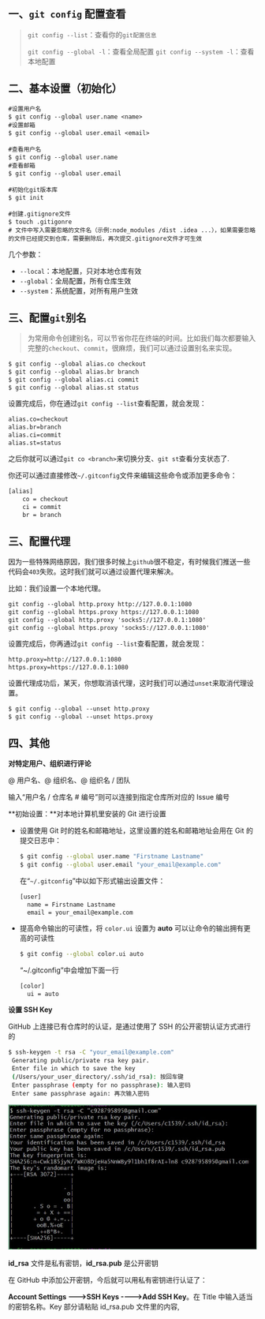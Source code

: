 ## 一、`git config` 配置查看

> `git config --list`：查看你的`git配置信息`
>
> `git config --global -l`：查看全局配置
> `git config --system -l`：查看本地配置

## 二、基本设置（初始化）

```shell
#设置用户名
$ git config --global user.name <name>
#设置邮箱
$ git config --global user.email <email>

#查看用户名
$ git config --global user.name
#查看邮箱
$ git config --global user.email

#初始化git版本库
$ git init

#创建.gitignore文件
$ touch .gitigonre
# 文件中写入需要忽略的文件名（示例:node_modules /dist .idea ...），如果需要忽略的文件已经提交到仓库，需要删除后，再次提交.gitignore文件才可生效
```

几个参数：

* `--local`：本地配置，只对本地仓库有效
* `--global`：全局配置，所有仓库生效
* `--system`：系统配置，对所有用户生效

## 三、配置`git`别名

> 为常用命令创建别名，可以节省你花在终端的时间。比如我们每次都要输入完整的`checkout`、`commit`，很麻烦，我们可以通过设置别名来实现。

```shell
$ git config --global alias.co checkout
$ git config --global alias.br branch
$ git config --global alias.ci commit
$ git config --global alias.st status
```

设置完成后，你在通过`git config --list`查看配置，就会发现：

```shell
alias.co=checkout
alias.br=branch
alias.ci=commit
alias.st=status
```

之后你就可以通过`git co <branch>`来切换分支、`git st`查看分支状态了.

你还可以通过直接修改`~/.gitconfig`文件来编辑这些命令或添加更多命令：

```
[alias]
    co = checkout
    ci = commit
    br = branch
```

## 三、配置代理

因为一些特殊网络原因，我们很多时候上`github`很不稳定，有时候我们推送一些代码会`403`失败。这时我们就可以通过设置代理来解决。

比如：我们设置一个本地代理。

```shell
git config --global http.proxy http://127.0.0.1:1080
git config --global https.proxy https://127.0.0.1:1080
git config --global http.proxy 'socks5://127.0.0.1:1080'
git config --global https.proxy 'socks5://127.0.0.1:1080'
```

设置完成后，你再通过`git config --list`查看配置，就会发现：

```shell
http.proxy=http://127.0.0.1:1080
https.proxy=https://127.0.0.1:1080
```

设置代理成功后，某天，你想取消该代理，这时我们可以通过`unset`来取消代理设置。

```shell
$ git config --global --unset http.proxy
$ git config --global --unset https.proxy
```

## 四、其他

**对特定用户、组织进行评论**

@ 用户名、@ 组织名、@ 组织名 / 团队

输入“用户名 / 仓库名 # 编号”则可以连接到指定仓库所对应的 Issue 编号

**初始设置：**对本地计算机里安装的 Git 进行设置

- 设置使用 Git 时的姓名和邮箱地址，这里设置的姓名和邮箱地址会用在 Git 的提交日志中：

  ```sh
  $ git config --global user.name "Firstname Lastname"
  $ git config --global user.email "your_email@example.com"
  ```

  在“`~/.gitconfig`”中以如下形式输出设置文件：

  ```
  [user]
    name = Firstname Lastname
    email = your_email@example.com
  ```

- 提高命令输出的可读性，将 `color.ui` 设置为 **auto** 可以让命令的输出拥有更高的可读性

  ```sh
  $ git config --global color.ui auto
  ```

  “~/.gitconfig”中会增加下面一行

  ```
  [color]
    ui = auto
  ```

**设置 SSH Key**

GitHub 上连接已有仓库时的认证，是通过使用了 SSH 的公开密钥认证方式进行的

```sh
$ ssh-keygen -t rsa -C "your_email@example.com"
 Generating public/private rsa key pair.
 Enter file in which to save the key
 (/Users/your_user_directory/.ssh/id_rsa): 按回车键
 Enter passphrase (empty for no passphrase): 输入密码
 Enter same passphrase again: 再次输入密码
```

![](../assets/github/ssh.jpg)

**id_rsa** 文件是私有密钥，**id_rsa.pub** 是公开密钥

在 GitHub 中添加公开密钥，今后就可以用私有密钥进行认证了：

**Account Settings --->SSH Keys  ---->Add SSH Key**。在 Title 中输入适当的密钥名称。Key 部分请粘贴 id_rsa.pub 文件里的内容,